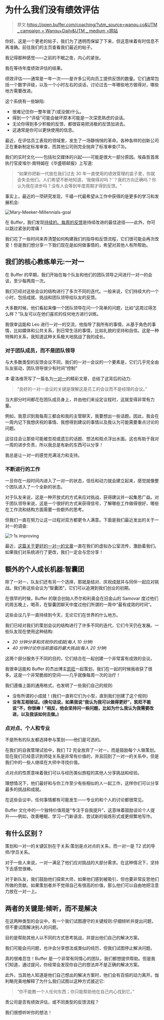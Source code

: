 # 为什么我们没有绩效评估

> 原文:[https://open.buffer.com/coaching/?utm_source=wanqu.co&UTM _ campaign = Wanqu+Daily&UTM _ medium =网站](https://open.buffer.com/coaching/?utm_source=wanqu.co&utm_campaign=Wanqu+Daily&utm_medium=website)

你好。这是一个更老的帖子，我们为了透明而保留了下来，但这意味着有时信息不再准确。前往我们的主页查看我们最近的帖子。

我记得那种感觉——之前的不眠之夜，内心的紧张。

我在等待年度绩效评估的结果。

绩效评估——通常是一年一次——是许多公司向员工提供反馈的数量。它们通常包括一个数字评级，以及一个小时左右的谈话，讨论过去一年哪些地方做得对，哪些地方需要改进。

这个系统有一些缺陷:

*   很难记住你一整年做了(或没做)什么。
*   得到一个“评级”可能会破坏原本可能是一次深思熟虑的谈话。
*   无论你得到多少积极的反馈，都很容易把消极的反馈加进去。
*   这通常是你可以更快使用的信息。

最近，在评估员工表现的领域里，发生了一场静悄悄的革命。各种各样的创新公司正在重新制定标准审查，而其他公司则完全抛弃了标准审查(T3)。

我们的实时文化——包括社交媒体的兴起——可能是很大一部分原因。埃森哲首席执行官皮埃尔·南特姆在《华盛顿邮报》上写道:

> “如果你把新一代放在我们过去 30 年一直使用的绩效管理的盒子里，你就会失去他们。人们希望不断地知道，‘我做得对吗？’？我的方向正确吗？你认为我在进步吗？没有人会等到年度周期才得到反馈。"

事实上，最近的一项研究发现，千禧一代最希望从工作中获得的是更多的学习和发展机会:

![Mary-Meeker-Millennials-goal](../Images/bbc118cfafa45a31b6941872baef4416.png)

在 Buffer，我们发现[持续的、每周的反馈](https://blog.bufferapp.com/a-simple-guide-to-better-coaching-and-feedback-in-your-company)是持续改进的最佳途径——此外，你可以跳过紧张的胃痛！

我们花了一些时间来弄清楚如何构建我们的指导和反馈流程，它们很可能会再次改变！但是我们想分享一下我们现在是如何做事情的，希望对其他人有所帮助。

## 我们的核心教练单元:一对一

在 Buffer 的早期，我们开始在每个队友和他们的团队领导之间进行一对一的会谈，至少每两周一次。

我们已经对这些会议的结构进行了多次不同的迭代。一般来说，它们持续大约一个小时，包括成就、挑战和团队领导给队友的反馈。

大多数时候，他们看起来像一个团队领导在问一个简单的问题，比如“这周过得怎么样？”队友可以在他们喜欢的任何地方进行训练。

我很幸运能和 Leo 进行一对一的交流，他指导了我所有的事情，从基于角色的事情，比如媒体和公共关系，到日常生活的事情，比如礼貌的坚持和自信。这是一种特殊的关系，我知道这种关系极大地挑战了我的成长。

### 对于团队成员，而不是团队领导

与大多数类型的反馈会议不同，我们的一对一会议的一个要素是，它们几乎完全由队友驱动，团队领导很少有时间“控制”

本·霍洛维茨写了一篇名为[一对一](http://www.bhorowitz.com/one_on_one)的精彩文章，总结了这背后的动力:

> “良好的一对一会议的关键是理解这是员工的会议而不是经理的会议。”

当大部分时间都花在团队成员身上，并由他们来设定议程时，这就变得非常有力量。

例如，我意识到我每周三都会和我的主管聊天，我要想出一些话题。因此，我会在一周内记下我想庆祝的事情、我想得到建议的事情以及我认为可能需要重点讨论的问题。

这往往会让那些可能被忽视或遗忘的话题、想法和观点浮出水面。这也有助于我对一周的进步负责，所以我总是有新的东西可以分享！

我总是让一对一的感觉充满活力和支持。

### 不断进行的工作

一旦你在一段时间内进入了一对一的状态，信任和动力就会建立起来，感觉就像整个团队进入了一个全新的状态。

对于队友来说，这是一种开放式的方式来应对挑战，获得建议并一起集思广益。对于团队领导来说，这是一个很好的方式来获得信号，了解哪些工作做得很好，哪些在工作流和结构方面需要一些额外的思考。

但我们一直在努力让这一过程对双方都更令人满意。下面是我们最近发出的关于一对一的调查:

![1-1s improving](../Images/83d585ac4bd76380fd84bdb71a83d2b0.png)

最近，[这篇关于更好的一对一的文章](https://getlighthouse.com/blog/10-10-10-rule-for-one-on-ones/)一直在我们的虚拟办公室流传，激励着我们。如果我们对系统进行了更改，我们一定会与您分享！

## 额外的个人成长机器:智囊团

除了一对一，队友们还有另一个选择，那就是结对、庆祝成就并与同伴一起应对挑战。我们称这些会议为“智囊团”，它们可以追溯到我们创业的初期。

在很早的时候，Buffer 的联合创始人乔尔和利奥会在旧金山的 Samovar 度过他们的周五晚上，喝茶，在智囊团聊天中度过他们所谓的一周中“最有成效的时间”。

这些会议几乎一直持续到今天，无论它们在世界的什么地方。

我们已经对我们的策划会议的结构进行了许多不同的迭代，它们今天仍在发展。一些队友现在使用这种结构:

*   *20 分钟分享和庆祝你的成就(每人 10 分钟)*
*   *40 分钟讨论你当前面临的最大挑战(每人 20 分钟)*

这两个部分服务于不同的目的，它们结合在一起创建一个非常富有成效的会议。

我很幸运能和 Buffer 的杰出博主[凯旺](https://buffer.com/about/team#kevan)一起策划，我们在一起的时候我收获了很多。这是一个非常脆弱的空间——几乎就像每周一次的治疗！

我们遵循上面的通用格式，也发明了一些我们自己的规则:

*   没有所谓的小成就！(我们一直称它们为小型，直到我们创建了这个规则)
*   **没有互相验证。(换句话说，如果我说“我认为我可以做得更好”，凯旺不能说“不，你很棒！”相反，他会坚持问一些问题，比如为什么我认为我需要改进，以及我该如何去做。)**

### 点对点、个人和专业

不是所有的队友都选择参与策划——他们是可选的。

在我们的自我管理试验中，我们 T2 完全放弃了一对一，而是鼓励每个人做策划。现在我们已经意识到师徒关系是非常有价值的，并且回到了一对一的关系中，但是我们中的一些人继续在大师中寻找价值。

点对点的性质意味着我们可以与经历类似旅程的其他人分享挑战和经验。

理想情况下，他们最好和与你工作至少有些相似的人一起工作，这样你们可以分享最多的挑战和成就。

在这些会议中，任何事情都有可能发生——专业的和个人的讨论都很常见。

Buffer 文化中的一个独特价值观是“专注于自我提升”，这意味着鼓励谈论个人提升——例如，改善睡眠、学习一门新语言、尝试新的锻炼形式或更频繁地写作。

## 有什么区别？

策划和一对一的关键区别在于关系:策划是点对点的关系，而一对一是 T2 式的导师/学员关系。

对于一些人来说，一对一满足了他们应对挑战的大部分需求。在这种情况下，坚持下去感觉很棒。

对于新队友，我们鼓励他们探索大师，如果他们感到被吸引，但也要非常反思他们所做的贡献。如果策划者并不觉得自己有很高的价值，那么他们可以自由地把注意力放在一对一上。

## 两者的关键是:倾听，而不是解决

在这两种类型的会议中，有一个我们试图遵守的关键规则:仔细倾听并提出问题，但不要试图解决别人的问题。

目的是帮助其他人以不同的方式思考挑战，并提出他们自己的解决方案。

我们可能会问问题，也许会分享想法或类似的经历，但我们试图停止解决问题。

真的很难忍住！Buffer 是一个非常有同情心的团队，我们都想提供帮助。但是我们知道，通过提问，你经常会发现你自己的想法并不是正确的解决方案。

此外，当其他人知道是他们自己想出的解决方案时，他们会有百倍的动力离开。伽利略完美地解释了为什么我们试图以这种方式接近它:

> “你不能教一个人任何东西；你只能帮助他在自己内心找到它。”

贵公司是否有绩效评估，或不同类型的反馈流程？

我们很想听听你的想法！